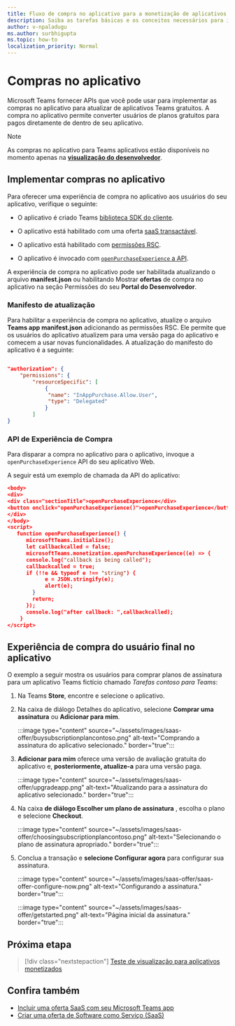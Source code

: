 ```yaml
---
title: Fluxo de compra no aplicativo para a monetização de aplicativos
description: Saiba as tarefas básicas e os conceitos necessários para implementar compras no aplicativo e funcionalidade de avaliação em aplicativos do teams.
author: v-npaladugu
ms.author: surbhigupta
ms.topic: how-to
localization_priority: Normal
---
```


# <a name="in-app-purchases"></a>Compras no aplicativo

Microsoft Teams fornecer APIs que você pode usar para implementar as compras no aplicativo para atualizar de aplicativos Teams gratuitos. A compra no aplicativo permite converter usuários de planos gratuitos para pagos diretamente de dentro de seu aplicativo.

> [!NOTE]
> As compras no aplicativo para Teams aplicativos estão disponíveis no momento apenas na [**visualização do desenvolvedor**](/microsoftteams/platform/resources/dev-preview/developer-preview-intro).

## <a name="implement-in-app-purchases"></a>Implementar compras no aplicativo

Para oferecer uma experiência de compra no aplicativo aos usuários do seu aplicativo, verifique o seguinte:

* O aplicativo é criado Teams [biblioteca SDK do cliente](https://github.com/OfficeDev/microsoft-teams-library-js).

* O aplicativo está habilitado com uma oferta [saaS transactável](~/concepts/deploy-and-publish/appsource/prepare/include-saas-offer.md).

* O aplicativo está habilitado com [permissões RSC](#update-manifest).

* O aplicativo é invocado com [`openPurchaseExperience` a API](#purchase-experience-api).

A experiência de compra no aplicativo pode ser habilitada atualizando o arquivo **manifest.json** ou habilitando Mostrar **ofertas** de compra no aplicativo na seção Permissões do seu **Portal do Desenvolvedor**.

### <a name="update-manifest"></a>Manifesto de atualização

Para habilitar a experiência de compra no aplicativo, atualize o arquivo **Teams app manifest.json** adicionando as permissões RSC. Ele permite que os usuários do aplicativo atualizem para uma versão paga do aplicativo e comecem a usar novas funcionalidades. A atualização do manifesto do aplicativo é a seguinte:

```json

"authorization": {
    "permissions": {
        "resourceSpecific": [
            {
             "name": "InAppPurchase.Allow.User",
             "type": "Delegated"
            }
        ]
}
```

### <a name="purchase-experience-api"></a>API de Experiência de Compra

Para disparar a compra no aplicativo para o aplicativo, invoque a `openPurchaseExperience` API do seu aplicativo Web.

A seguir está um exemplo de chamada da API do aplicativo:

```json
<body> 
<div> 
<div class="sectionTitle">openPurchaseExperience</div> 
<button onclick="openPurchaseExperience()">openPurchaseExperience</button> 
</div> 
</body> 
<script> 
   function openPurchaseExperience() {
      microsoftTeams.initialize();
      let callbackcalled = false;
      microsoftTeams.monetization.openPurchaseExperience((e) => {
      console.log("callback is being called");
      callbackcalled = true;  
      if (!!e && typeof e !== "string") {
            e = JSON.stringify(e);
            alert(e);
        }
        return;
      });
      console.log("after callback: ",callbackcalled);
    } 
</script> 
```

## <a name="end-user-in-app-purchasing-experience"></a>Experiência de compra do usuário final no aplicativo

O exemplo a seguir mostra os usuários para comprar planos de assinatura para um aplicativo Teams fictício chamado *Tarefas contoso para Teams*:

1. Na Teams **Store**, encontre e selecione o aplicativo.

1. Na caixa de diálogo Detalhes do aplicativo, selecione **Comprar uma assinatura** ou **Adicionar para mim**. 

    :::image type="content" source="~/assets/images/saas-offer/buysubscriptionplancontoso.png" alt-text="Comprando a assinatura do aplicativo selecionado." border="true":::

    
1. **Adicionar para mim** oferece uma versão de avaliação gratuita do aplicativo e, **posteriormente, atualize-a** para uma versão paga.

    :::image type="content" source="~/assets/images/saas-offer/upgradeapp.png" alt-text="Atualizando para a assinatura do aplicativo selecionado." border="true":::

1. Na caixa **de diálogo Escolher um plano de assinatura** , escolha o plano e selecione **Checkout**.

    :::image type="content" source="~/assets/images/saas-offer/choosingsubscriptionplancontoso.png" alt-text="Selecionando o plano de assinatura apropriado." border="true":::

1. Conclua a transação e **selecione Configurar agora** para configurar sua assinatura.

    :::image type="content" source="~/assets/images/saas-offer/saas-offer-configure-now.png" alt-text="Configurando a assinatura." border="true":::

    :::image type="content" source="~/assets/images/saas-offer/getstarted.png" alt-text="Página inicial da assinatura." border="true":::

## <a name="next-step"></a>Próxima etapa

> [!div class="nextstepaction"]
> [Teste de visualização para aplicativos monetizados](~/concepts/deploy-and-publish/appsource/prepare/Test-preview-for-monetized-apps.md)

## <a name="see-also"></a>Confira também

* [Incluir uma oferta SaaS com seu Microsoft Teams app](~/concepts/deploy-and-publish/appsource/prepare/include-saas-offer.md)
* [Criar uma oferta de Software como Serviço (SaaS)](include-saas-offer.md#create-your-saas-offer)